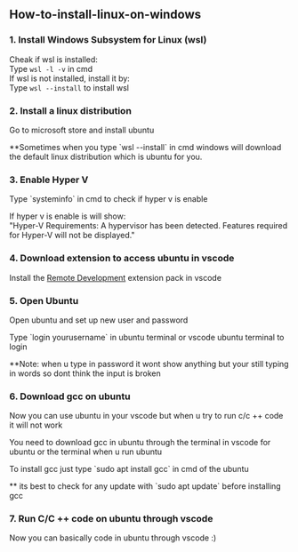 ## How-to-install-linux-on-windows

### 1. Install Windows Subsystem for Linux (wsl)
Cheak if wsl is installed:
<br>
Type `wsl -l -v` in cmd
<br>
If wsl is not installed, install it by:
<br>
Type `wsl --install` to install wsl

### 2. Install a linux distribution
<p>Go to microsoft store and install ubuntu</p>
<p>**Sometimes when you type `wsl --install` in cmd windows will download the default
linux distribution which is ubuntu for you.</p>

### 3. Enable Hyper V
<p>Type `systeminfo` in cmd to check if hyper v is enable</p>
<p>If hyper v is enable is will show: <br>
"Hyper-V Requirements:      A hypervisor has been detected. Features required for Hyper-V will not be displayed."</p>

### 4. Download extension to access ubuntu in vscode
<p>Install the <a href="https://marketplace.visualstudio.com/items?itemName=ms-vscode-remote.vscode-remote-extensionpack" target="_blank" rel="noopener noreferrer">Remote Development</a> extension pack in vscode</p>

### 5. Open Ubuntu
<p>Open ubuntu and set up new user and password</p>
<p>Type `login yourusername` in ubuntu terminal or vscode ubuntu terminal to login</p>
<p>**Note: when u type in password it wont show anything but your still typing in words so dont think the input is broken</p>

### 6. Download gcc on ubuntu
<p>Now you can use ubuntu in your vscode but when u try to run c/c ++ code it will not work</p>
<p>You need to download gcc in ubuntu through the terminal in vscode for ubuntu or the terminal when u run ubuntu</p>
<p>To install gcc just type `sudo apt install gcc` in cmd of the ubuntu</p>
<p>** its best to check for any update with `sudo apt update` before installing gcc</p>

### 7. Run C/C ++ code on ubuntu through vscode
<p>Now you can basically code in ubuntu through vscode :)</p>
